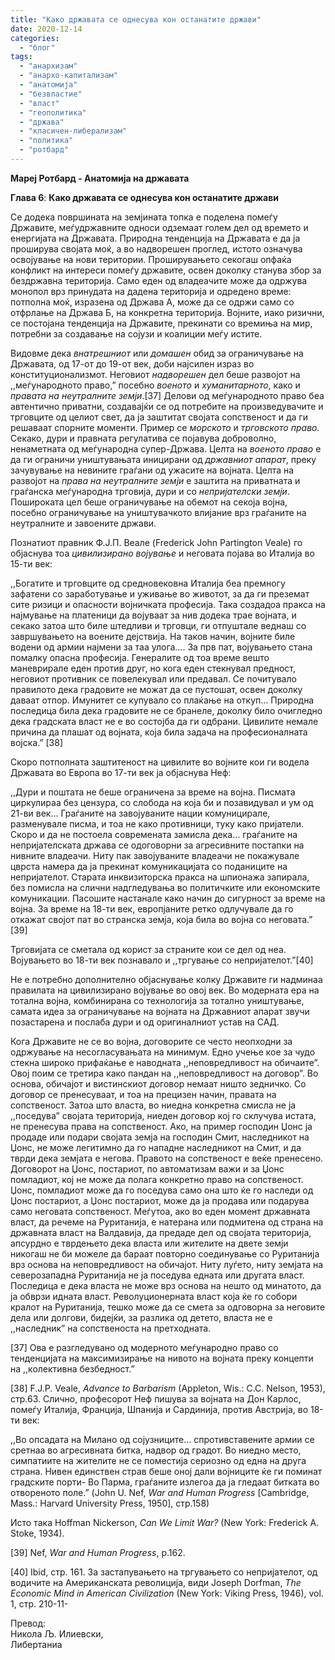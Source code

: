 ```yaml
---
title: "Како државата се однесува кон останатите држави"
date: 2020-12-14
categories: 
  - "блог"
tags: 
  - "анархизам"
  - "анархо-капитализам"
  - "анатомија"
  - "безвластие"
  - "власт"
  - "геополитика"
  - "држава"
  - "класичен-либерализам"
  - "политика"
  - "ротбард"
---
```


**Мaреј Ротбард - Анатомија на државата**

**Глава 6**: **Како државата се однесува кон останатите држави**

Се додека површината на земјината топка е поделена помеѓу Државите, меѓудржавните односи одземаат голем дел од времето и енергијата на Државата. Природна тенденција на Државата е да ја проширува својата моќ, а во надворешен проглед, истото означува освојување на нови територии. Проширувањето секогаш опфаќа конфликт на интереси помеѓу државите, освен доколку станува збор за бездржавна територија. Само еден од владеачите може да одржува монопол врз принудата на дадена територија и одредено време: потполна моќ, изразена од Држава А, може да се одржи само со отфрлање на Држава Б, на конкретна територија. Војните, иако ризични, се постојана тенденција на Државите, прекинати со времиња на мир, потребни за создавање на сојузи и коалиции меѓу истите.

Видовме дека _внатрешниот_ или _домашен_ обид за ограничување на Државата, од 17-от до 19-от век, доби најсилен израз во конституционализмот. Неговиот _надворешен_ дел беше развојот на ,,меѓународното право,” посебно _военото_ и _хуманитарното_, како и _правата на неутралните земји_.\[37\] Делови од меѓународното право беа автентично приватни, создавајќи се од потребите на произведувачите и трговците од целиот свет, да ја заштитат својата сопственост и да ги решаваат спорните моменти. Пример се _морското_ и _трговското право._ Секако, дури и правната регулатива се појавува доброволно, ненаметната од меѓународна супер-Држава. Целта на _военото право_ е да ги ограничи уништувањата иницирани од _државниот апарат_, преку зачувување на невините граѓани од ужасите на војната. Целта на развојот на _права на неутралните земји_ е заштита на приватната и граѓанска меѓународна трговија, дури и со _непријателски земји_. Пошироката цел беше ограничување на обемот на секоја војна, посебно ограничување на уништувачкото влијание врз граѓаните на неутралните и завоените држави. 

Познатиот правник Ф.Ј.П. Веале (Frederick John Partington Veale) го објаснува тоа _цивилизирано војување_ и неговата појава во Италија во 15-ти век:

,,Богатите и трговците од средновековна Италија беа премногу зафатени со заработување и уживање во животот, за да ги преземат сите ризици и опасности војничката професија. Така создадоа пракса на најмување на платеници да војуваат за нив додека трае војната, и секако затоа што биле штедливи и трговци, ги отпуштале веднаш со завршувањето на воените дејствија. На таков начин, војните биле водени од армии најмени за таа улога…. За прв пат, војувањето стана помалку опасна професија. Генералите од тоа време вешто маневрирале еден против друг, но кога еден стекнувал предност, неговиот противник се повелекувал или предавал. Се почитувало правилото дека градовите не можат да се пустошат, освен доколку даваат отпор. Имунитет се купувало со плаќање на откуп… Природна последица била дека градовите не се бранеле, доколку било очигледно дека градската власт не е во состојба да ги одбрани. Цивилите немале причина да плашат од војната, која била задача на професионалната војска.” \[38\]

Скоро потполната заштитеност на цивилите во војните кои ги водела Државата во Европа во 17-ти век ја објаснува Неф:

,,Дури и поштата не беше ограничена за време на војна. Писмата циркулираа без цензура, со слобода на која би и позавидувал и ум од 21-ви век… Граѓаните на завојуваните нации комуницирале, разменувале писма, и тоа не како противници, туку како пријатели. Скоро и да не постоела современата замисла дека… граѓаните на непријателската држава се одоговорни за агресивните постапки на нивните владеачи. Ниту пак завојуваните владеачи не покажувале цврста намера да ја прекинат комуникацијата со поданиците на непријателот. Старата инквизиторска пракса на шпионажа запирала, без помисла на слични надгледувања во политичките или економските комуникации. Пасошите настанале како начин до сигурност за време на војна. За време на 18-ти век, европјаните ретко одлучувале да го откажат својот пат во странска земја, која била во војна со неговата.” \[39\]

Трговијата се сметала од корист за страните кои се дел од неа. Војувањето во 18-ти век познавало и ,,тргување со непријателот.”\[40\]

Не е потребно дополнително објаснување колку Државите ги надминаа правилата на цивилизирано војување во овој век. Во модерната ера на тотална војна, комбинирана со технологија за тотално уништување, самата идеа за ограничување на војната на Државниот апарат звучи позастарена и послаба дури и од оригиналниот устав на САД.

Кога Државите не се во војна, договорите се често неопходни за одржување на несогласувањата на минимум. Едно учење кое за чудо стекна широко прифаќање е наводната ,,неповредливост на обичаите”. Овој поим се третира како пандан на ,,неповредливост на договор”. Во основа, обичајот и вистинскиот договор немаат ништо зедничко. Со договор се пренесуваат, и тоа на прецизен начин, правата на сопственост. Затоа што власта, во ниедна конкретна смисла не ја ,,поседува” својата територија, ниеден договор кој го склучува истата, не пренесува права на сопственост. Ако, на пример господин Џонс ја продаде или подари својата земја на господин Смит, наследникот на Џонс, не може легитимно да го нападне наследникот на Смит, и да тврди дека земјата е негова. Правото на сопственост е веќе пренесено. Договорот на Џонс, постариот, по автоматизам важи и за Џонс помладиот, кој не може да полага конкретно право на сопственост. Џонс, помладиот може да го поседува само она што ќе го наследи од Џонс постариот, а Џонс постариот, може да ја продава или подарува само неговата сопственост. Меѓутоа, ако во еден момент државната власт, да речеме на Руританија, е натерана или подмитена од страна на државната власт на Валдавија, да предаде дел од својата територија, апсурдно е тврдењето дека власта или жителите на двете земји никогаш не би можеле да бараат повторно соединување со Руританија врз основа на неповредливост на обичајот. Ниту луѓето, ниту земјата на северозападна Руританија не ја поседува едната или другата власт. Последица е дека власта не може врз основа на нешто од минатото, да ја обврзи идната власт. Револуционерната власт која ќе го собори кралот на Руританија, тешко може да се смета за одговорна за неговите дела или долгови, бидејќи, за разлика од детето, власта не е ,,наследник” на сопственоста на претходната.

\[37\] Ова е разгледувано од модерното меѓународно право со тенденцијата на максимизирање на нивото на војната преку концепти на ,,колективна безбедност.”

\[38\] F.J.P. Veale, _Advance to Barbarism_ (Appleton, Wis.: C.C. Nelson, 1953), стр.63. Слично, професорот Неф пишува за војната на Дон Карлос, помеѓу Италија, Франција, Шпанија и Сардинија, против Австрија, во 18-ти век:

,,Во опсадата на Милано од сојузниците… спротивставените армии се сретнаа во агресивната битка, надвор од градот. Во ниедно место, симпатиите на жителите не се поместија сериозно од една на друга страна. Нивен единствен страв беше оној дали војниците ќе ги поминат градските порти- Во Парма, граѓаните излегоа да ја гледаат битката во отвореното поле.” (John U. Nef, _War and Human Progress_ \[Cambridge, Mass.: Harvard University Press, 1950\], стр.158)

Исто така Hoffman Nickerson, _Can We Limit War?_ (New York: Frederick A. Stoke, 1934).

\[39\] Nef, _War and Human Progress_, p.162.

\[40\] Ibid, стр. 161. За застапувањето на тргувањето со непријателот, од водичите на Американската револиција, види Joseph Dorfman, _The Economic Mind in American Civilization_ (New York: Viking Press, 1946), vol. 1, стр. 210-11-

Превод:  
Никола Љ. Илиевски,    
Либертаниа
